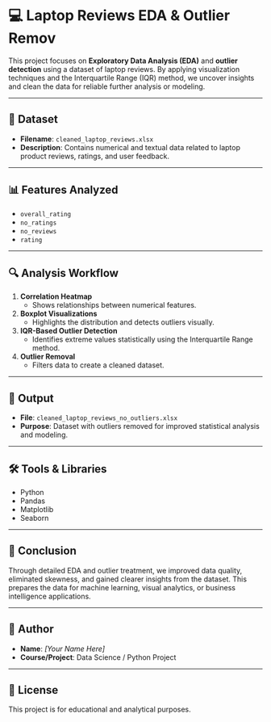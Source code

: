 # 💻 Laptop Reviews EDA & Outlier Remov
This project focuses on **Exploratory Data Analysis (EDA)** and **outlier detection** using a dataset of laptop reviews. By applying visualization techniques and the Interquartile Range (IQR) method, we uncover insights and clean the data for reliable further analysis or modeling.

---

## 📁 Dataset

- **Filename**: `cleaned_laptop_reviews.xlsx`
- **Description**: Contains numerical and textual data related to laptop product reviews, ratings, and user feedback.

---

## 📊 Features Analyzed

- `overall_rating`
- `no_ratings`
- `no_reviews`
- `rating`

---

## 🔍 Analysis Workflow

1. **Correlation Heatmap**
   - Shows relationships between numerical features.
2. **Boxplot Visualizations**
   - Highlights the distribution and detects outliers visually.
3. **IQR-Based Outlier Detection**
   - Identifies extreme values statistically using the Interquartile Range method.
4. **Outlier Removal**
   - Filters data to create a cleaned dataset.

---

## 📂 Output

- **File**: `cleaned_laptop_reviews_no_outliers.xlsx`
- **Purpose**: Dataset with outliers removed for improved statistical analysis and modeling.

---

## 🛠️ Tools & Libraries

- Python
- Pandas
- Matplotlib
- Seaborn

---

## 📌 Conclusion

Through detailed EDA and outlier treatment, we improved data quality, eliminated skewness, and gained clearer insights from the dataset. This prepares the data for machine learning, visual analytics, or business intelligence applications.

---

## 🧠 Author

- **Name**: *[Your Name Here]*
- **Course/Project**: Data Science / Python Project

---

## 📄 License

This project is for educational and analytical purposes.


